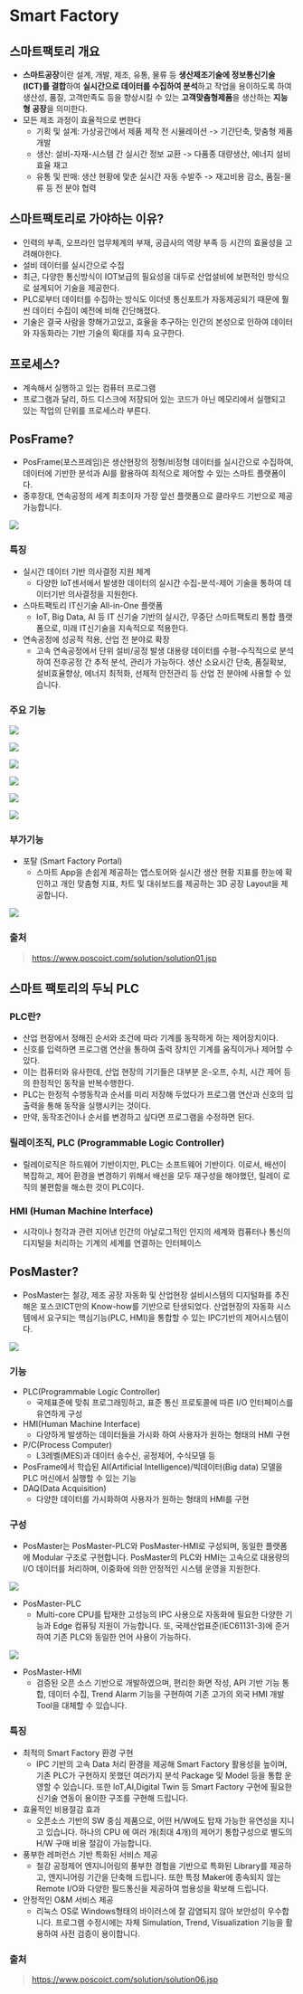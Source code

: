 # Smart Factory
## 스마트팩토리 개요
- **스마트공장**이란 설계, 개발, 제조, 유통, 물류 등 **생산제조기술에 정보통신기술(ICT)를 결합**하여 **실시간으로 데이터를 수집하여 분석**하고 작업을 용이하도록 하여 생산성, 품질, 고객만족도 등을 향상시킬 수 있는 **고객맞춤형제품**을 생산하는 **지능형 공장**을 의미한다.
- 모든 제조 과정이 효율적으로 변한다
  - 기획 및 설계: 가상공간에서 제품 제작 전 시뮬레이션 -> 기간단축, 맞춤형 제품 개발
  - 생산: 설비-자재-시스템 간 실시간 정보 교환 -> 다품종 대량생산, 에너지 설비효율 재고
  - 유통 및 판매: 생산 현황에 맞춘 실시간 자동 수발주 -> 재고비용 감소, 품질-물류 등 전 분야 협력

## 스마트팩토리로 가야하는 이유?
- 인력의 부족, 오프라인 업무체계의 부재, 공급사의 역량 부족 등 시간의 효율성을 고려해야한다.
- 설비 데이터를 실시간으로 수집
- 최근, 다양한 통신방식이 IOT보급의 필요성을 대두로 산업설비에 보편적인 방식으로 설계되어 기술을 제공한다.
- PLC로부터 데이터를 수집하는 방식도 이더넷 통신포트가 자동제공되기 때문에 훨씬 데이터 수집이 예전에 비해 간단해졌다.
- 기술은 결국 사람을 향해가고있고, 효율을 추구하는 인간의 본성으로 인하여 데이터와 자동화라는 기반 기술의 확대를 지속 요구한다.

## 프로세스?
- 계속해서 실행하고 있는 컴퓨터 프로그램
- 프로그램과 달리, 하드 디스크에 저장되어 있는 코드가 아닌 메모리에서 실행되고 있는 작업의 단위를 프로세스라 부른다.

## PosFrame?
- PosFrame(포스프레임)은 생산현장의 정형/비정형 데이터를 실시간으로 수집하여, 데이터에 기반한 분석과 AI를 활용하여 최적으로 제어할 수 있는 스마트 플랫폼이다.
- 중후장대, 연속공정의 세계 최초이자 가장 앞선 플랫폼으로 클라우드 기반으로 제공 가능합니다.

![](Image/포스프레임.jpeg)

### 특징
- 실시간 데이터 기반 의사결정 지원 체계
  - 다양한 IoT센서에서 발생한 데이터의 실시간 수집-분석-제어 기술을 통하여 데이터기반 의사결정을 지원한다.
- 스마트팩토리 IT신기술 All-in-One 플랫폼
  - IoT, Big Data, AI 등 IT 신기술 기반의 실시간, 무중단 스마트팩토리 통합 플랫폼으로, 미래 IT신기술을 지속적으로 적용한다.
- 연속공정에 성공적 적용, 산업 전 분야로 확장
  - 고속 연속공정에서 단위 설비/공정 발생 대용량 데이터를 수평-수직적으로 분석하여 전후공정 간 추적 분석, 관리가 가능하다. 생산 소요시간 단축, 품질확보, 설비효율향상, 에너지 최적화, 선제적 안전관리 등 산업 전 분야에 사용할 수 있습니다.

### 주요 기능
![](Image/주요기능1.jpeg)

![](Image/주요기능2.jpeg)

![](Image/주요기능3.jpeg)

![](Image/주요기능4.jpeg)

![](Image/주요기능5.jpeg)

![](Image/주요기능6.jpeg)

### 부가기능
- 포탈 (Smart Factory Portal)
  - 스마트 App을 손쉽게 제공하는 앱스토어와 실시간 생산 현황 지표를 한눈에 확인하고 개인 맞춤형 지표, 차트 및 대쉬보드를 제공하는 3D 공장 Layout을 제공합니다.

![](Image/부가기능.jpeg)

### 출처
> https://www.poscoict.com/solution/solution01.jsp

## 스마트 팩토리의 두뇌 PLC
### PLC란?
- 산업 현장에서 정해진 순서와 조건에 따라 기계를 동작하게 하는 제어장치이다.
- 신호를 입력하면 프로그램 연산을 통하여 출력 장치인 기계를 움직이거나 제어할 수 있다.
- 이는 컴퓨터와 유사한데, 산업 현장의 기기들은 대부분 온-오프, 수치, 시간 제어 등의 한정적인 동작을 반복수행한다.
- PLC는 한정적 수행동작과 순서를 미리 저장해 두었다가 프로그램 연산과 신호의 입출력을 통해 동작을 실행시키는 것이다.
- 만약, 동작조건이나 순서를 변경하고 싶다면 프로그램을 수정하면 된다.

### 릴레이조직, PLC (Programmable Logic Controller)
- 릴레이로직은 하드웨어 기반이지만, PLC는 소프트웨어 기반이다. 이로서, 배선이 복잡하고, 제어 환경을 변경하기 위해서 배선을 모두 재구성을 해야했던, 릴레이 로직의 불편함을 해소한 것이 PLC이다.

### HMI (Human Machine Interface)
- 시각이나 청각과 관련 지어낸 인간의 아날로그적인 인지의 세계와 컴퓨터나 통신의 디지털을 처리하는 기계의 세계를 연결하는 인터페이스

## PosMaster?
- PosMaster는 철강, 제조 공장 자동화 및 산업현장 설비시스템의 디지털화를 추진해온 포스코ICT만의 Know-how를 기반으로 탄생되었다. 산업현장의 자동화 시스템에서 요구되는 핵심기능(PLC, HMI)을 통합할 수 있는 IPC기반의 제어시스템이다.

![](Image/포스마스터.png)

### 기능
- PLC(Programmable Logic Controller)
  - 국제표준에 맞춰 프로그래밍하고, 표준 통신 프로토콜에 따른 I/O 인터페이스를 유연하게 구성
- HMI(Human Machine Interface)
  - 다양하게 발생하는 데이터들을 가시화 하여 사용자가 원하는 형태의 HMI 구현
- P/C(Process Computer)
  - L3레벨(MES)과 데이터 송수신, 공정제어, 수식모델 등
- PosFrame에서 학습된 AI(Artificial Intelligence)/빅데이터(Big data) 모델을 PLC 머신에서 실행할 수 있는 기능
- DAQ(Data Acquisition)
  - 다양한 데이터를 가시화하여 사용자가 원하는 형태의 HMI를 구현

### 구성
- PosMaster는 PosMaster-PLC와 PosMaster-HMI로 구성되며, 동일한 플랫폼에 Modular 구조로 구현합니다. PosMaster의 PLC와 HMI는 고속으로 대용량의 I/O 데이터를 처리하며, 이중화에 의한 안정적인 시스템 운영을 지원한다.

![](Image/구조.png)

- PosMaster-PLC
  - Multi-core CPU를 탑재한 고성능의 IPC 사용으로 자동화에 필요한 다양한 기능과 Edge 컴퓨팅 지원이 가능합니다. 또, 국제산업표준(IEC61131-3)에 준거하여 기존 PLC와 동일한 언어 사용이 가능하다.

![](Image/PLC.jpeg)

- PosMaster-HMI
  - 검증된 오픈 소스 기반으로 개발하였으며, 편리한 화면 작성, API 기반 기능 통합, 데이터 수집, Trend Alarm 기능을 구현하여 기존 고가의 외국 HMI 개발 Tool을 대체할 수 있습니다.

### 특징
- 최적의 Smart Factory 환경 구현
  - IPC 기반의 고속 Data 처리 환경을 제공해 Smart Factory 활용성을 높이며, 기존 PLC가 구현하지 못했던 여러가지 분석 Package 및 Model 등을 통합 운영할 수 있습니다. 또한 loT,AI,Digital Twin 등 Smart Factory 구현에 필요한 신기술 연동이 용이한 구조를 구현해 드립니다.
- 효율적인 비용절감 효과
  - 오픈소스 기반의 SW 중심 제품으로, 어떤 H/W에도 탑재 가능한 유연성을 지니고 있습니다. 하나의 CPU 에 여러 개(최대 4개)의 제어기 통합구성으로 별도의 H/W 구매 비용 절감이 가능합니다.
- 풍부한 레퍼런스 기반 특화된 서비스 제공
  - 철강 공정제어 엔지니어링의 풍부한 경험을 기반으로 특화된 Library를 제공하고, 엔지니어링 기간을 단축해 드립니다. 또한 특정 Maker에 종속되지 않는 Remote I/O와 다양한 필드통신을 제공하여 범용성을 확보해 드립니다.
- 안정적인 O&M 서비스 제공
  - 리눅스 OS로 Windows형태의 바이러스에 잘 감염되지 않아 보안성이 우수합니다. 프로그램 수정시에는 자체 Simulation, Trend, Visualization 기능을 활용하여 사전 검증이 용이합니다.

### 출처
> https://www.poscoict.com/solution/solution06.jsp

